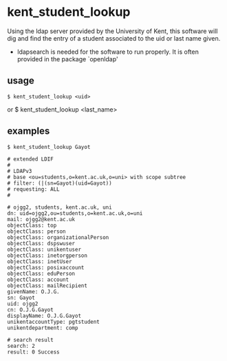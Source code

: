 kent_student_lookup
===================

Using the ldap server provided by the University of Kent, this
software will dig and find the entry of a student associated to
the uid or last name given.

* ldapsearch is needed for the software to run properly. It is
often provided in the package `openldap'

usage
-----

    $ kent_student_lookup <uid>
or
    $ kent_student_lookup <last_name>

examples
--------

    $ kent_student_lookup Gayot

<stdout>

```
# extended LDIF
#
# LDAPv3
# base <ou=students,o=kent.ac.uk,o=uni> with scope subtree
# filter: (|(sn=Gayot)(uid=Gayot))
# requesting: ALL
#

# ojgg2, students, kent.ac.uk, uni
dn: uid=ojgg2,ou=students,o=kent.ac.uk,o=uni
mail: ojgg2@kent.ac.uk
objectClass: top
objectClass: person
objectClass: organizationalPerson
objectClass: dspswuser
objectClass: unikentuser
objectClass: inetorgperson
objectClass: inetUser
objectClass: posixaccount
objectClass: eduPerson
objectClass: account
objectClass: mailRecipient
givenName: O.J.G.
sn: Gayot
uid: ojgg2
cn: O.J.G.Gayot
displayName: O.J.G.Gayot
unikentaccountType: pgtstudent
unikentdepartment: comp

# search result
search: 2
result: 0 Success
```

